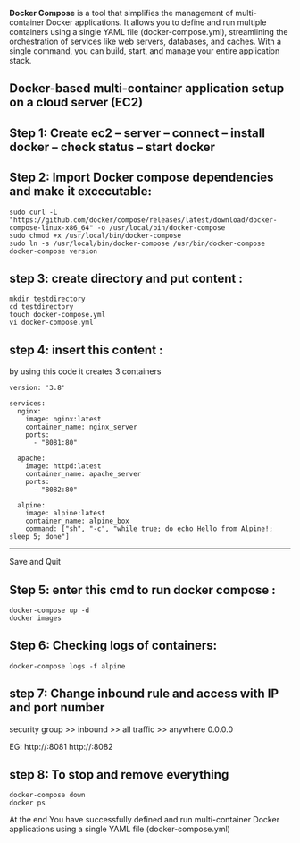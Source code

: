 **Docker Compose** is a tool that simplifies the management of multi-container Docker applications. It allows you to define and run multiple containers using a single YAML file (docker-compose.yml), streamlining the orchestration of services like web servers, databases, and caches. With a single command, you can build, start, and manage your entire application stack.

## Docker-based multi-container application setup on a cloud server (EC2)


## Step 1: Create ec2 – server – connect – install docker – check status – start docker


## Step 2: Import Docker compose dependencies and make it excecutable:
```
sudo curl -L "https://github.com/docker/compose/releases/latest/download/docker-compose-linux-x86_64" -o /usr/local/bin/docker-compose
sudo chmod +x /usr/local/bin/docker-compose
sudo ln -s /usr/local/bin/docker-compose /usr/bin/docker-compose
docker-compose version
```


## step 3: create directory and put content :
```
mkdir testdirectory
cd testdirectory
touch docker-compose.yml
vi docker-compose.yml
```

## step 4: insert this content :
by using this code it creates 3 containers

```
version: '3.8'
 
services:
  nginx:
    image: nginx:latest
    container_name: nginx_server
    ports:
      - "8081:80"
 
  apache:
    image: httpd:latest
    container_name: apache_server
    ports:
      - "8082:80"
 
  alpine:
    image: alpine:latest
    container_name: alpine_box
    command: ["sh", "-c", "while true; do echo Hello from Alpine!; sleep 5; done"]
```

----------- -----------------
Save and Quit

## Step 5: enter this cmd to run docker compose :
```
docker-compose up -d
docker images
```

## Step 6: Checking logs of containers:
```
docker-compose logs -f alpine
```

## step 7: Change inbound rule and access with IP and port number
security group >> inbound >> all traffic >> anywhere 0.0.0.0

EG: http://<your-ec2-public-ip>:8081
    http://<your-ec2-public-ip>:8082


## step 8: To stop and remove everything
```
docker-compose down
docker ps
```

At the end You have successfully defined and run multi-container Docker applications using a single YAML file (docker-compose.yml)

